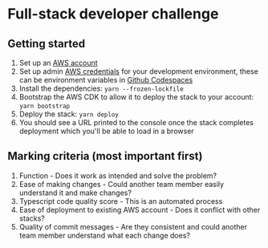 # Full-stack developer challenge

## Getting started
1. Set up an [AWS account](https://aws.amazon.com/account/) 
2. Set up admin [AWS credentials](https://docs.aws.amazon.com/sdk-for-java/v1/developer-guide/setup-credentials.html) for your development environment, these can be environment variables in [Github Codespaces](https://docs.github.com/en/codespaces/managing-your-codespaces/managing-encrypted-secrets-for-your-codespaces)
3. Install the dependencies: `yarn --frozen-lockfile`
4. Bootstrap the AWS CDK to allow it to deploy the stack to your account: `yarn bootstrap`
5. Deploy the stack: `yarn deploy`
6. You should see a URL printed to the console once the stack completes deployment which you'll be able to load in a browser
## Marking criteria (most important first)

1. Function - Does it work as intended and solve the problem?
2. Ease of making changes - Could another team member easily understand it and make changes?
3. Typescript code quality score - This is an automated process
4. Ease of deployment to existing AWS account - Does it conflict with other stacks?
5. Quality of commit messages - Are they consistent and could another team member understand what each change does?
